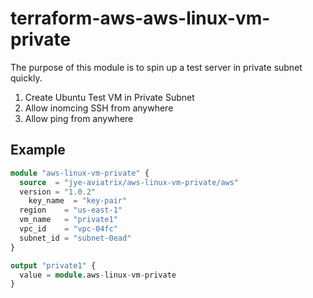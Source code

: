 # terraform-aws-aws-linux-vm-private

The purpose of this module is to spin up a test server in private subnet quickly.

1. Create Ubuntu Test VM in Private Subnet
2. Allow inomcing SSH from anywhere
3. Allow ping from anywhere

## Example

```terraform
module "aws-linux-vm-private" {
  source  = "jye-aviatrix/aws-linux-vm-private/aws"
  version = "1.0.2"
    key_name  = "key-pair"
  region    = "us-east-1"
  vm_name   = "private1"
  vpc_id    = "vpc-04fc"
  subnet_id = "subnet-0ead"
}

output "private1" {
  value = module.aws-linux-vm-private
}
```